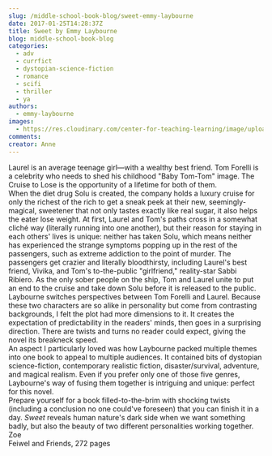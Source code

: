 ```yaml
---
slug: /middle-school-book-blog/sweet-emmy-laybourne
date: 2017-01-25T14:28:37Z
title: Sweet by Emmy Laybourne
blog: middle-school-book-blog
categories:
  - adv
  - currfict
  - dystopian-science-fiction
  - romance
  - scifi
  - thriller
  - ya
authors:
  - emmy-laybourne
images:
  - https://res.cloudinary.com/center-for-teaching-learning/image/upload/v1659658617/Sweet-Laybourne-201x300.jpg.jpg
comments:
creator: Anne
---
```


 Laurel is an average teenage girl—with a wealthy best friend. Tom Forelli is a celebrity who needs to shed his childhood "Baby Tom-Tom" image. The Cruise to Lose is the opportunity of a lifetime for both of them.<br />When the diet drug Solu is created, the company holds a luxury cruise for only the richest of the rich to get a sneak peek at their new, seemingly-magical, sweetener that not only tastes exactly like real sugar, it also helps the eater lose weight. At first, Laurel and Tom's paths cross in a somewhat cliché way (literally running into one another), but their reason for staying in each others' lives is unique: neither has taken Solu, which means neither has experienced the strange symptoms popping up in the rest of the passengers, such as extreme addiction to the point of murder. The passengers get crazier and literally bloodthirsty, including Laurel's best friend, Vivika, and Tom's to-the-public "girlfriend," reality-star Sabbi Ribiero. As the only sober people on the ship, Tom and Laurel unite to put an end to the cruise and take down Solu before it is released to the public.<br />Laybourne switches perspectives between Tom Forelli and Laurel. Because these two characters are so alike in personality but come from contrasting backgrounds, I felt the plot had more dimensions to it. It creates the expectation of predictability in the readers' minds, then goes in a surprising direction. There are twists and turns no reader could expect, giving the novel its breakneck speed.<br />An aspect I particularly loved was how Laybourne packed multiple themes into one book to appeal to multiple audiences. It contained bits of dystopian science-fiction, contemporary realistic fiction, disaster/survival, adventure, and magical realism. Even if you prefer only one of those five genres, Laybourne's way of fusing them together is intriguing and unique: perfect for this novel.<br />Prepare yourself for a book filled-to-the-brim with shocking twists (including a conclusion no one could've foreseen) that you can finish it in a day. <i id="m_1187027463598982133yui_3_16_0_ym19_1_1485184261112_5073">Sweet </i>reveals human nature's dark side when we want something badly, but also the beauty of two different personalities working together.<br />Zoe<br />Feiwel and Friends, 272 pages
